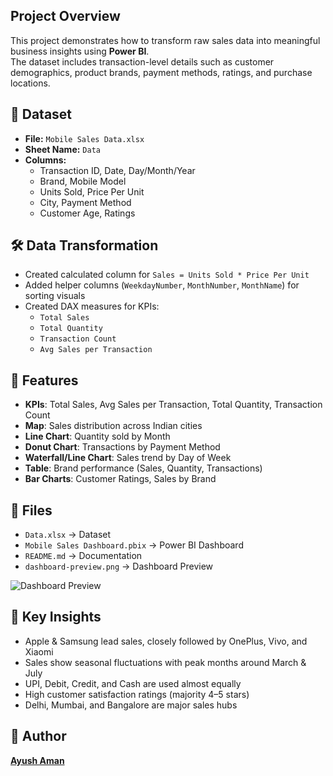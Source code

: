 ## Project Overview
This project demonstrates how to transform raw sales data into meaningful business insights using **Power BI**.  
The dataset includes transaction-level details such as customer demographics, product brands, payment methods, ratings, and purchase locations.

## 📂 Dataset
- **File:** `Mobile Sales Data.xlsx`
- **Sheet Name:** `Data`
- **Columns:**
  - Transaction ID, Date, Day/Month/Year
  - Brand, Mobile Model
  - Units Sold, Price Per Unit
  - City, Payment Method
  - Customer Age, Ratings
 
## 🛠 Data Transformation
- Created calculated column for `Sales = Units Sold * Price Per Unit`
- Added helper columns (`WeekdayNumber`, `MonthNumber`, `MonthName`) for sorting visuals
- Created DAX measures for KPIs:
  - `Total Sales`
  - `Total Quantity`
  - `Transaction Count` 
  - `Avg Sales per Transaction`

## 🚀 Features
- **KPIs**: Total Sales, Avg Sales per Transaction, Total Quantity, Transaction Count
- **Map**: Sales distribution across Indian cities
- **Line Chart**: Quantity sold by Month
- **Donut Chart**: Transactions by Payment Method
- **Waterfall/Line Chart**: Sales trend by Day of Week
- **Table**: Brand performance (Sales, Quantity, Transactions)
- **Bar Charts**: Customer Ratings, Sales by Brand

## 📂 Files
- `Data.xlsx` → Dataset
- `Mobile Sales Dashboard.pbix` → Power BI Dashboard
- `README.md` → Documentation 
- `dashboard-preview.png` → Dashboard Preview  

![Dashboard Preview](https://github.com/user-attachments/assets/47a008d3-ed0c-4c0d-9669-1070c3a3b336)

## 🎯 Key Insights
- Apple & Samsung lead sales, closely followed by OnePlus, Vivo, and Xiaomi
- Sales show seasonal fluctuations with peak months around March & July
- UPI, Debit, Credit, and Cash are used almost equally
- High customer satisfaction ratings (majority 4–5 stars)
- Delhi, Mumbai, and Bangalore are major sales hubs

## 👤 Author
**[Ayush Aman](https://www.linkedin.com/in/ayush-aman-039817161/)**
